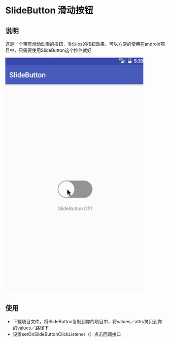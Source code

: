 # SlideButton 滑动按钮
## 说明
这是一个带有滑动动画的按钮，类似ios的按钮效果，可以方便的使用在android项目中，只需要使用SlideButton这个控件就好
<td>
	 <img src="show.gif" width="435" height="740" /><br>
</td> 

## 使用
* 下载项目文件，将SlideButton复制到你的项目中，将values／attrs拷贝到你的values／路径下
* 设置setOnSlideButtonClickListener（）点击回调接口
